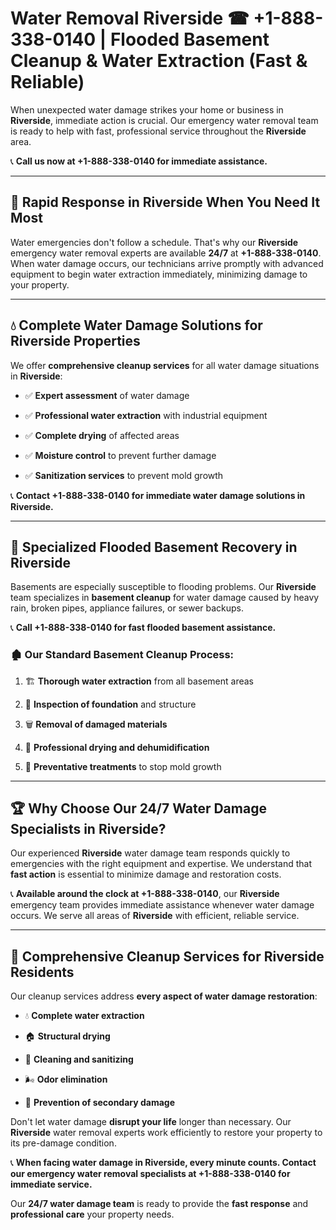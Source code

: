 # Water Removal Riverside ☎ +1-888-338-0140 | Flooded Basement Cleanup & Water Extraction (Fast & Reliable)

When unexpected water damage strikes your home or business in **Riverside**, immediate action is crucial. Our emergency water removal team is ready to help with fast, professional service throughout the **Riverside** area. 

📞 **Call us now at +1-888-338-0140 for immediate assistance.**
---
## 🚀 Rapid Response in Riverside When You Need It Most
Water emergencies don't follow a schedule. That's why our **Riverside** emergency water removal experts are available **24/7** at **+1-888-338-0140**. When water damage occurs, our technicians arrive promptly with advanced equipment to begin water extraction immediately, minimizing damage to your property.
---
## 💧 Complete Water Damage Solutions for Riverside Properties
We offer **comprehensive cleanup services** for all water damage situations in **Riverside**:
- ✅ **Expert assessment** of water damage  
- ✅ **Professional water extraction** with industrial equipment  
- ✅ **Complete drying** of affected areas  
- ✅ **Moisture control** to prevent further damage  
- ✅ **Sanitization services** to prevent mold growth  
📞 **Contact +1-888-338-0140 for immediate water damage solutions in Riverside.**
---
## 🌊 Specialized Flooded Basement Recovery in Riverside
Basements are especially susceptible to flooding problems. Our **Riverside** team specializes in **basement cleanup** for water damage caused by heavy rain, broken pipes, appliance failures, or sewer backups. 
📞 **Call +1-888-338-0140 for fast flooded basement assistance.**
### 🏚️ Our Standard Basement Cleanup Process:
1. 🏗️ **Thorough water extraction** from all basement areas  
2. 🔎 **Inspection of foundation** and structure  
3. 🗑️ **Removal of damaged materials**  
4. 💨 **Professional drying and dehumidification**  
5. 🚫 **Preventative treatments** to stop mold growth  
---
## 🏆 Why Choose Our 24/7 Water Damage Specialists in Riverside?
Our experienced **Riverside** water damage team responds quickly to emergencies with the right equipment and expertise. We understand that **fast action** is essential to minimize damage and restoration costs.
📞 **Available around the clock at +1-888-338-0140**, our **Riverside** emergency team provides immediate assistance whenever water damage occurs. We serve all areas of **Riverside** with efficient, reliable service.
---
## 🧹 Comprehensive Cleanup Services for Riverside Residents
Our cleanup services address **every aspect of water damage restoration**:
- 💧 **Complete water extraction**  
- 🏠 **Structural drying**  
- 🧼 **Cleaning and sanitizing**  
- 🌬️ **Odor elimination**  
- 🚫 **Prevention of secondary damage**  
Don't let water damage **disrupt your life** longer than necessary. Our **Riverside** water removal experts work efficiently to restore your property to its pre-damage condition.
📞 **When facing water damage in Riverside, every minute counts. Contact our emergency water removal specialists at +1-888-338-0140 for immediate service.**
Our **24/7 water damage team** is ready to provide the **fast response** and **professional care** your property needs.
